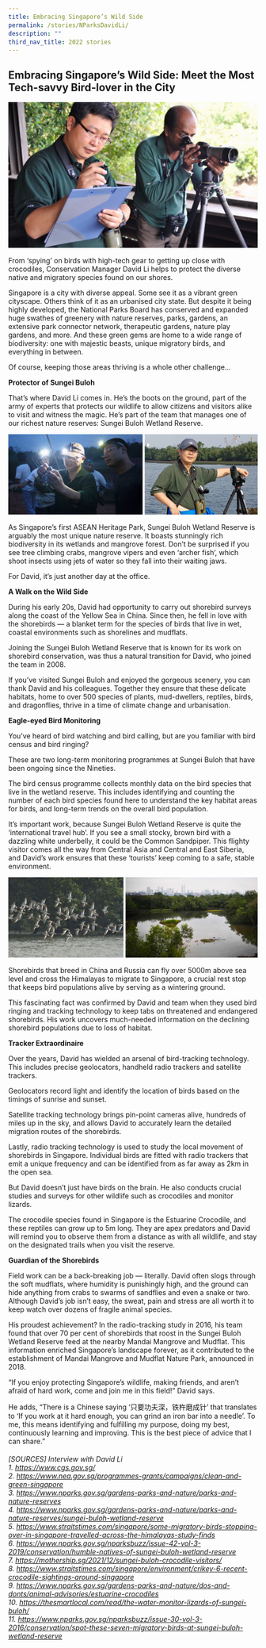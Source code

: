 ```yaml
---
title: Embracing Singapore’s Wild Side
permalink: /stories/NParksDavidLi/
description: ""
third_nav_title: 2022 stories
---
```

## Embracing Singapore’s Wild Side: Meet the Most Tech-savvy Bird-lover in the City 

![](/images/Stories/2022%20stories/Wild%20side/wild%20side%201.png)

From ‘spying’ on birds with high-tech gear to getting up close with crocodiles, Conservation Manager David Li helps to protect the diverse native and migratory species found on our shores. 

Singapore is a city with diverse appeal. Some see it as a vibrant green cityscape. Others think of it as an urbanised city state. But despite it being highly developed, the National Parks Board has conserved and expanded huge swathes of greenery with nature reserves, parks, gardens, an extensive park connector network, therapeutic gardens, nature play gardens, and more. And these green gems are home to a wide range of biodiversity: one with majestic beasts, unique migratory birds, and everything in between. 

Of course, keeping those areas thriving is a whole other challenge…

**Protector of Sungei Buloh**

That’s where David Li comes in. He’s the boots on the ground, part of the army of experts that protects our wildlife to allow citizens and visitors alike to visit and witness the magic. He’s part of the team that manages one of our richest nature reserves: Sungei Buloh Wetland Reserve.      

![](/images/Stories/2022%20stories/Wild%20side/wild%20side%202.png)
          
As Singapore’s first ASEAN Heritage Park, Sungei Buloh Wetland Reserve is arguably the most unique nature reserve. It boasts stunningly rich biodiversity in its wetlands and mangrove forest. Don’t be surprised if you see tree climbing crabs, mangrove vipers and even ‘archer fish’, which shoot insects using jets of water so they fall into their waiting jaws.      
 
For David, it’s just another day at the office.
 
**A Walk on the Wild Side**

During his early 20s, David had opportunity to carry out shorebird surveys along the coast of the Yellow Sea in China. Since then, he fell in love with the shorebirds — a blanket term for the species of birds that live in wet, coastal environments such as shorelines and mudflats.
 
Joining the Sungei Buloh Wetland Reserve that is known for its work on shorebird conservation, was thus a natural transition for David, who joined the team in 2008.  
 
If you’ve visited Sungei Buloh and enjoyed the gorgeous scenery, you can thank David and his colleagues. Together they ensure that these delicate habitats, home to over 500 species of plants, mud-dwellers, reptiles, birds, and dragonflies, thrive in a time of climate change and urbanisation.
 
**Eagle-eyed Bird Monitoring**

You’ve heard of bird watching and bird calling, but are you familiar with bird census and bird ringing? 
 
These are two long-term monitoring programmes at Sungei Buloh that have been ongoing since the Nineties.
 
The bird census programme collects monthly data on the bird species that live in the wetland reserve. This includes identifying and counting the number of each bird species found here to understand the key habitat areas for birds, and long-term trends on the overall bird population.
     
It’s important work, because Sungei Buloh Wetland Reserve is quite the ‘international travel hub’. If you see a small stocky, brown bird with a dazzling white underbelly, it could be the Common Sandpiper. This flighty visitor comes all the way from Central Asia and Central and East Siberia, and David’s work ensures that these ‘tourists’ keep coming to a safe, stable environment.

![](/images/Stories/2022%20stories/Wild%20side/wild%20side%203.png)

Shorebirds that breed in China and Russia can fly over 5000m above sea level and cross the Himalayas to migrate to Singapore, a crucial rest stop that keeps bird populations alive by serving as a wintering ground.
 
This fascinating fact was confirmed by David and team when they used bird ringing and tracking technology to keep tabs on threatened and endangered shorebirds. His work uncovers much-needed information on the declining shorebird populations due to loss of habitat. 

**Tracker Extraordinaire**

Over the years, David has wielded an arsenal of bird-tracking technology. This includes  precise geolocators,  handheld radio trackers and  satellite trackers. 
 
Geolocators record light and identify the location of birds based on the timings of sunrise and sunset.  
 
Satellite tracking technology brings pin-point cameras alive, hundreds of miles up in the sky, and allows David to accurately learn the detailed migration routes of the shorebirds. 
 
Lastly, radio tracking technology is used to study the local movement of shorebirds in Singapore. Individual birds are fitted with radio trackers that emit a unique frequency and can be identified from as far away as 2km in the open sea. 
 
But David doesn’t just have birds on the brain. He also conducts crucial studies and surveys for other wildlife such as crocodiles and monitor lizards.
 
The crocodile species found in Singapore is the Estuarine Crocodile, and these reptiles can grow up to 5m long. They are apex predators and David will remind you to observe them from a distance as with all wildlife, and stay on the designated trails when you visit the reserve.      
 
**Guardian of the Shorebirds**

Field work can be a back-breaking job — literally. David often slogs through the soft mudflats, where humidity is punishingly high, and the ground can hide anything from crabs to swarms of sandflies and even a snake or two. Although David’s job isn’t easy, the sweat, pain and stress are all worth it to keep watch over dozens of fragile animal species. 

His proudest achievement? In the radio-tracking study in 2016, his team found that over 70 per cent of shorebirds that roost in the Sungei Buloh Wetland Reserve feed at the nearby Mandai Mangrove and Mudflat. This information enriched Singapore’s landscape forever, as it contributed to the establishment of Mandai Mangrove and Mudflat Nature Park, announced in 2018. 
 
“If you enjoy protecting Singapore’s wildlife, making friends, and aren’t afraid of hard work, come and join me in this field!” David says. 
 
He adds, “There is a Chinese saying ‘只要功夫深，铁杵磨成针’ that translates to ‘If you work at it hard enough, you can grind an iron bar into a needle’. To me, this means identifying and fulfilling my purpose, doing my best, continuously learning and improving. This is the best piece of advice that I can share.” 

###### [SOURCES] Interview with David Li <br>1. https://www.cgs.gov.sg/ <br>2. https://www.nea.gov.sg/programmes-grants/campaigns/clean-and-green-singapore <br>3. https://www.nparks.gov.sg/gardens-parks-and-nature/parks-and-nature-reserves <br>4. https://www.nparks.gov.sg/gardens-parks-and-nature/parks-and-nature-reserves/sungei-buloh-wetland-reserve <br>5. https://www.straitstimes.com/singapore/some-migratory-birds-stopping-over-in-singapore-travelled-across-the-himalayas-study-finds <br>6. https://www.nparks.gov.sg/nparksbuzz/issue-42-vol-3-2019/conservation/humble-natives-of-sungei-buloh-wetland-reserve <br>7. https://mothership.sg/2021/12/sungei-buloh-crocodile-visitors/ <br>8. https://www.straitstimes.com/singapore/environment/crikey-6-recent-crocodile-sightings-around-singapore <br>9. https://www.nparks.gov.sg/gardens-parks-and-nature/dos-and-donts/animal-advisories/estuarine-crocodiles <br>10. https://thesmartlocal.com/read/the-water-monitor-lizards-of-sungei-buloh/ <br>11. https://www.nparks.gov.sg/nparksbuzz/issue-30-vol-3-2016/conservation/spot-these-seven-migratory-birds-at-sungei-buloh-wetland-reserve